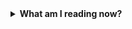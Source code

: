 <details>
    <summary><strong>What am I reading now?</strong></summary>  
        <div style="display: flex; justify-content:space-between;">
            <figure style="text-align:center; flex:1;">
                ![projetoPerfil01](https://user-images.githubusercontent.com/84608022/213287635-3cab3177-1dad-4e40-82e4-53b82f8df8b9.png)
            </figure>
            <figure style="text-align:center; flex:1;">
                ![projetoPerfil02](https://user-images.githubusercontent.com/84608022/213287872-bc48e666-f556-478e-aa99-e50153b3c727.png)
            </figure>
        </div>

</details>&nbsp;
